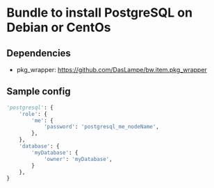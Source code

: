 # Bundle to install PostgreSQL on Debian or CentOs

## Dependencies
* pkg_wrapper: https://github.com/DasLampe/bw.item.pkg_wrapper

## Sample config
```python
'postgresql': {
    'role': {
        'me': {
            'password': 'postgresql_me_nodeName',
        },
    },
    'database': {
        'myDatabase': {
            'owner': 'myDatabase',
        }
    },
}
```
